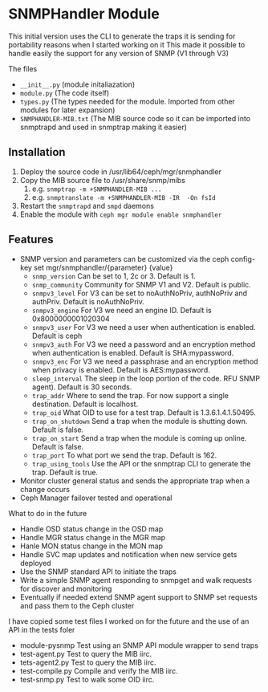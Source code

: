 # SNMPHandler Module

This initial version uses the CLI to generate the traps it is sending for portability reasons when I started working on it
This made it possible to handle easily the support for any version of SNMP (V1 through V3)

The files
* `__init__.py`		(module initaliazation)
* `module.py`		(The code itself)
* `types.py`		(The types needed for the module. Imported from other modules for later expansion)
* `SNMPHANDLER-MIB.txt`	(The MIB source code so it can be imported into snmptrapd and used in snmptrap making it easier)

## Installation

1. Deploy the source code in /usr/lib64/ceph/mgr/snmphandler
2. Copy the MIB source file to /usr/share/snmp/mibs 
   1. e.g. `snmptrap -m +SNMPHANDLER-MIB ...`
   2. e.g. `snmptranslate -m +SNMPHANDLER-MIB -IR  -On fsId`
3. Restart the `snmptrapd` and `smpd` daemons
4. Enable the module with `ceph mgr module enable snmphandler`

## Features
* SNMP version and parameters can be customized via the ceph config-key set mgr/snmphandler/{parameter} {value}
    *  `snmp_version`		Can be set to 1, 2c or 3. Default is 1.
    *  `snmp_community`		Community for SNMP V1 and V2. Default is public.
    *  `snmpv3_level`   	For V3 can be set to noAuthNoPriv, authNoPriv and authPriv. Default is noAuthNoPriv.
    *  `snmpv3_engine`		For V3 we need an engine ID. Default is 0x8000000001020304
    *  `snmpv3_user`		For V3 we need a user when authentication is enabled. Default is ceph
    *  `snmpv3_auth`		For V3 we need a password and an encryption method when authentication is enabled. Default is SHA:mypassword.
    *  `snmpv3_enc`		For V3 we need a passphrase and an encryption method when privacy is enabled. Default is AES:mypassword.
    *  `sleep_interval`		The sleep in the loop portion of the code. RFU SNMP agent). Default is 30 seconds.
    *  `trap_addr`		Where to send the trap. For now support a single destination. Default is localhost.
    *  `trap_oid`		What OID to use for a test trap. Default is 1.3.6.1.4.1.50495.
    *  `trap_on_shutdown`	Send a trap when the module is shutting down. Default is false.
    *  `trap_on_start`		Send a trap when the module is coming up online. Default is false.
    *  `trap_port`		To what port we send the trap. Default is 162.
    *  `trap_using_tools`	Use the API or the snmptrap CLI to generate the trap. Default is true.
* Monitor cluster general status and sends the appropriate trap when a change occurs
* Ceph Manager failover tested and operational

What to do in the future
* Handle OSD status change in the OSD map
* Handle MGR status change in the MGR map
* Hanle MON status change in the MON map
* Handle SVC map updates and notification when new service gets deployed
* Use the SNMP standard API to initiate the traps
* Write a simple SNMP agent responding to snmpget and walk requests for discover and monitoring
* Eventually if needed extend SNMP agent support to SNMP set requests and pass them to the Ceph cluster

I have copied some test files I worked on for the future and the use of an API in the tests foler
* module-pysnmp	Test using an SNMP API module wrapper to send traps
* test-agent.py	Test to query the MIB iirc.
* tets-agent2.py	Test to query the MIB iirc.
* test-compile.py	Compile and verify the MIB iirc.
* test-snmp.py	Test to walk some OID iirc.
 

